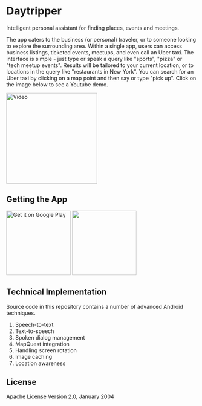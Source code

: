 # Daytripper 

Intelligent personal assistant for finding places, events and meetings.

The app caters to the business (or personal) traveler, or to someone looking to explore the surrounding area.
Within a single app, users can access business listings, ticketed events, meetups, and even call an Uber taxi.
The interface is simple - just type or speak a query like "sports", "pizza" or "tech meetup events".
Results will be tailored to your current location, or to locations in the query like "restaurants in New York". 
You can search for an Uber taxi by clicking on a map point and then say or type "pick up". Click on the image below to see a Youtube demo.

<a href="https://youtu.be/ake2w-jhBjQ" target="_blank">
<img src="http://ecx.images-amazon.com/images/I/81bvCgfhzxL.png" alt="Video" width="240" border="0" />
</a>


## Getting the App

<a href="https://play.google.com/store/apps/details?id=com.vocifery.daytripper&utm_source=global_co&utm_medium=prtnr&utm_content=Mar2515&utm_campaign=PartBadge&pcampaignid=MKT-Other-global-all-co-prtnr-py-PartBadge-Mar2515-1">
<img alt="Get it on Google Play" src="https://upload.wikimedia.org/wikipedia/commons/thumb/c/cd/Get_it_on_Google_play.svg/170px-Get_it_on_Google_play.svg.png" width="170"/></a>

<a href="http://www.amazon.com/Vocifery-Technology-Daytripper-v2/dp/B01BHMJ2OY/">
<img width="170" src="https://images-na.ssl-images-amazon.com/images/G/01/mobile-apps/devportal2/res/images/amazon-underground-app-us-black.png" />
</a>


## Technical Implementation

Source code in this repository contains a number of advanced Android techniques.

1.  Speech-to-text 
2.  Text-to-speech
3.  Spoken dialog management
4.  MapQuest integration
5.  Handling screen rotation
6.  Image caching
7.  Location awareness    


## License

Apache License
Version 2.0, January 2004

